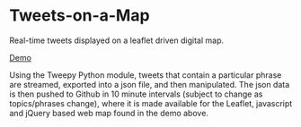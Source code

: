 # Tweets-on-a-Map
Real-time tweets displayed on a leaflet driven digital map.

<a href="https://fitzpk.github.io/Tweets-on-a-Map/">Demo</a>

Using the Tweepy Python module, tweets that contain a particular phrase are streamed, exported into a json file, and then manipulated. The json data is then pushed to Github in 10 minute intervals (subject to change as topics/phrases change), where it is made available for the Leaflet, javascript and jQuery based web map found in the demo above.
